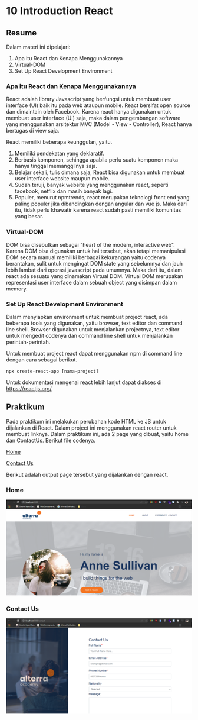 # 10 Introduction React

## Resume

Dalam materi ini dipelajari:

1. Apa itu React dan Kenapa Menggunakannya
2. Virtual-DOM
3. Set Up React Development Environment

### Apa itu React dan Kenapa Menggunakannya

React adalah library Javascript yang berfungsi untuk membuat user interface (UI) baik itu pada web ataupun mobile. React bersifat open source dan dimaintain oleh Facebook. Karena react hanya digunakan untuk membuat user interface (UI) saja, maka dalam pengembangan software yang menggunakan arsitektur MVC (Model - View - Controller), React hanya bertugas di view saja.

React memiliki beberapa keunggulan, yaitu.

1. Memiliki pendekatan yang deklaratif.
2. Berbasis komponen, sehingga apabila perlu suatu komponen maka hanya tinggal memanggilnya saja.
3. Belajar sekali, tulis dimana saja, React bisa digunakan untuk membuat user interface website maupun mobile.
4. Sudah teruji, banyak website yang menggunakan react, seperti facebook, netflix dan masih banyak lagi.
5. Populer, menurut npmtrends, react merupakan teknologi front end yang paling populer jika dibandingkan dengan angular dan vue js. Maka dari itu, tidak perlu khawatir karena react sudah pasti memiliki komunitas yang besar.

### Virtual-DOM

DOM bisa disebutkan sebagai "heart of the modern, interactive web". Karena DOM bisa digunakan untuk hal tersebut, akan tetapi memanipulasi DOM secara manual memiliki berbagai kekurangan yaitu codenya berantakan, sulit untuk mengingat DOM state yang sebelumnya dan jauh lebih lambat dari operasi javascript pada umumnya. Maka dari itu, dalam react ada sesuatu yang dinamakan Virtual DOM. Virtual DOM merupakan representasi user interface dalam sebuah object yang disimpan dalam memory.

### Set Up React Development Environment

Dalam menyiapkan environment untuk membuat project react, ada beberapa tools yang digunakan, yaitu browser, text editor dan command line shell. Browser digunakan untuk menjalankan projectnya, text editor untuk mengedit codenya dan command line shell untuk menjalankan perintah-perintah.

Untuk membuat project react dapat menggunakan npm di command line dengan cara sebagai berikut.

```
npx create-react-app [nama-project]
```

Untuk dokumentasi mengenai react lebih lanjut dapat diakses di https://reactjs.org/

## Praktikum

Pada praktikum ini melakukan perubahan kode HTML ke JS untuk dijalankan di React. Dalam project ini menggunakan react router untuk membuat linknya. Dalam praktikum ini, ada 2 page yang dibuat, yaitu home dan ContactUs. Berikut file codenya.

[Home](./praktikum/introduction-react/src/components/Home/Home.js)

[Contact Us](./praktikum/introduction-react/src/components/ContactUs/ContactUs.js)

Berikut adalah output page tersebut yang dijalankan dengan react.

### Home

![Home](./screenshots/home-page.png)

### Contact Us

![Contact Us](./screenshots/contact-page.png)
